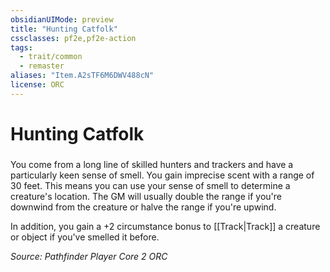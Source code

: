```yaml
---
obsidianUIMode: preview
title: "Hunting Catfolk"
cssclasses: pf2e,pf2e-action
tags:
  - trait/common
  - remaster
aliases: "Item.A2sTF6M6DWV488cN"
license: ORC
---
```

# Hunting Catfolk

### 






You come from a long line of skilled hunters and trackers and have a particularly keen sense of smell. You gain imprecise scent with a range of 30 feet. This means you can use your sense of smell to determine a creature's location. The GM will usually double the range if you're downwind from the creature or halve the range if you're upwind.

In addition, you gain a +2 circumstance bonus to [[Track|Track]] a creature or object if you've smelled it before.

*Source: Pathfinder Player Core 2*
*ORC*